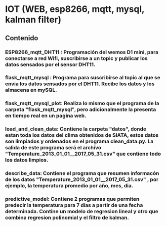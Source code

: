 # IOT (WEB, esp8266, mqtt, mysql, kalman filter)
## Contenido
### ESP8266_mqtt_DHT11 : Programación del wemos D1 mini, para conectarse a red Wifi, suscribirse a un topic y publicar los datos sensados por el sensor DHT11.
### flask_mqtt_mysql : Programa para suscribirse al topic al que se envia los datos sensados por el DHT11. Recibe los datos y los almacena en mySQL.
### flask_mqtt_mysql_plot: Realiza lo mismo que el programa de la carpeta "flask_mqtt_mysql", pero adicionalmente la presenta en tiempo real en un pagina web.
### load_and_clean_data: Contiene la carpeta "datos", donde estan toda los datos del clima obtenidos de SIATA, estos datos son limpiados y ordenados en el programa clean_data.py. La salida de este programa será el archivo "Temperature_2013_01_01__2017_05_31.csv" que contiene todo los datos limpios.
### describe_data: Contiene el programa que resumen informacón de los datos "Temperature_2013_01_01__2017_05_31.csv" , por ejemplo, la temperatura promedio por año, mes, dia.
### predictive_model: Contiene 2 programas que permiten predecir la temperatura para 7 días a partir de una fecha determinada. Contine un modelo de regresion lineal y otro que combina regresion polinomial y el filtro de kalman.
